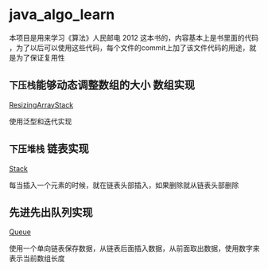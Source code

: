 # java_algo_learn
本项目是用来学习《算法》人民邮电 2012 这本书的，内容基本上是书里面的代码
，为了以后可以使用这些代码，每个文件的commit上加了该文件代码的用途，就是为了保证复用性


## `下压栈`能够动态调整数组的大小 数组实现

[ResizingArrayStack](src/xyz/intellij/java/learn/algo/ch1/p1_3/ResizingArrayStack.java)

使用泛型和迭代实现

## `下压堆栈` 链表实现

[Stack](src/xyz/intellij/java/learn/algo/ch1/p1_3/Stack.java)

每当插入一个元素的时候，就在链表头部插入，如果删除就从链表头部删除

## 先进先出队列实现

[Queue](src/xyz/intellij/java/learn/algo/ch1/p1_3/Queue.java)

使用一个单向链表保存数据，从链表后面插入数据，从前面取出数据，使用数字来表示当前数组长度